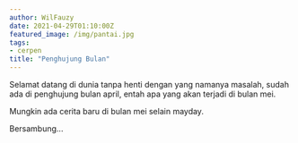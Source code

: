 ```yaml
---
author: WilFauzy 
date: 2021-04-29T01:10:00Z
featured_image: /img/pantai.jpg
tags:
- cerpen
title: "Penghujung Bulan"
---
```

Selamat datang di dunia tanpa henti dengan yang namanya masalah, sudah ada di penghujung bulan april, entah apa yang akan terjadi di bulan mei. 

Mungkin ada cerita baru di bulan mei selain mayday. 

Bersambung... 
